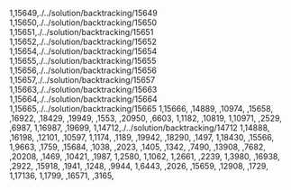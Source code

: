 1,15649,./../solution/backtracking/15649
1,15650,./../solution/backtracking/15650
1,15651,./../solution/backtracking/15651
1,15652,./../solution/backtracking/15652
1,15654,./../solution/backtracking/15654
1,15655,./../solution/backtracking/15655
1,15656,./../solution/backtracking/15656
1,15657,./../solution/backtracking/15657
1,15663,./../solution/backtracking/15663
1,15664,./../solution/backtracking/15664
1,15665,./../solution/backtracking/15665
1,15666,
,14889,
,10974,
,15658,
,16922,
,18429,
,19949,
,1553,
,20950,
,6603,
1,1182,
,10819,
1,10971,
,2529,
,6987,
1,16987,
,19699,
1,14712,./../solution/backtracking/14712
1,14888,
,16198,
,12101,
,10597,
1,1174,
,1189,
,19942,
,18290,
,1497,
1,18430,
,15566,
1,9663,
,1759,
,15684,
,1038,
,2023,
,1405,
,1342,
,7490,
,13908,
,7682,
,20208,
,1469,
,10421,
,1987,
1,2580,
1,1062,
1,2661,
,2239,
1,3980,
,16938,
,2922,
,15918,
,1941,
,1248,
,9944,
1,6443,
,2026,
,15659,
,12908,
,1729,
1,17136,
1,1799,
,16571,
,3165,
